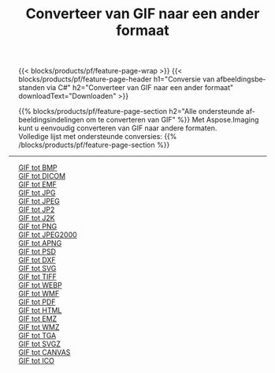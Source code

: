 ﻿---
title: Converteer van GIF naar een ander formaat 
weight: 3920
url: /nl/net/conversion/from/gif 
lang: nl
langdirlevel: 2
locales: zh-hans,ja,it,ru,de,es,fr,nl,id,lt,pl,pt,vi,tr,ko,zh-hant,ar,hi,th,sv,cs,uk,he
description: Met behulp van Aspose.Imaging kunt u eenvoudig converteren van GIF naar een ander formaat
---

{{< blocks/products/pf/feature-page-wrap >}}
{{< blocks/products/pf/feature-page-header h1="Conversie van afbeeldingsbestanden via C#" h2="Converteer van GIF naar een ander formaat" downloadText="Downloaden" >}}


{{% blocks/products/pf/feature-page-section  h2="Alle ondersteunde afbeeldingsindelingen om te converteren van GIF" %}}
Met Aspose.Imaging kunt u eenvoudig converteren van GIF naar andere formaten.
<br/>
Volledige lijst met ondersteunde conversies:
{{% /blocks/products/pf/feature-page-section %}}
<div class="container-fluid productfamilypage bg-gray">
    <div class="convertypes bg-gray agp-content section">
        <div class="container">
		<hr style="margin-left:-20px;"/>
		<div class="row other-converters">
		    <div class='col-md-2 other-converter remove-lp remove-rp'><a href="/imaging/nl/net/conversion/gif-to-bmp" >GIF tot BMP</a></div><div class='col-md-2 other-converter remove-lp remove-rp'><a href="/imaging/nl/net/conversion/gif-to-dicom" >GIF tot DICOM</a></div><div class='col-md-2 other-converter remove-lp remove-rp'><a href="/imaging/nl/net/conversion/gif-to-emf" >GIF tot EMF</a></div><div class='col-md-2 other-converter remove-lp remove-rp'><a href="/imaging/nl/net/conversion/gif-to-jpg" >GIF tot JPG</a></div><div class='col-md-2 other-converter remove-lp remove-rp'><a href="/imaging/nl/net/conversion/gif-to-jpeg" >GIF tot JPEG</a></div><div class='col-md-2 other-converter remove-lp remove-rp'><a href="/imaging/nl/net/conversion/gif-to-jp2" >GIF tot JP2</a></div><div class='col-md-2 other-converter remove-lp remove-rp'><a href="/imaging/nl/net/conversion/gif-to-j2k" >GIF tot J2K</a></div><div class='col-md-2 other-converter remove-lp remove-rp'><a href="/imaging/nl/net/conversion/gif-to-png" >GIF tot PNG</a></div><div class='col-md-2 other-converter remove-lp remove-rp'><a href="/imaging/nl/net/conversion/gif-to-jpeg2000" >GIF tot JPEG2000</a></div><div class='col-md-2 other-converter remove-lp remove-rp'><a href="/imaging/nl/net/conversion/gif-to-apng" >GIF tot APNG</a></div><div class='col-md-2 other-converter remove-lp remove-rp'><a href="/imaging/nl/net/conversion/gif-to-psd" >GIF tot PSD</a></div><div class='col-md-2 other-converter remove-lp remove-rp'><a href="/imaging/nl/net/conversion/gif-to-dxf" >GIF tot DXF</a></div><div class='col-md-2 other-converter remove-lp remove-rp'><a href="/imaging/nl/net/conversion/gif-to-svg" >GIF tot SVG</a></div><div class='col-md-2 other-converter remove-lp remove-rp'><a href="/imaging/nl/net/conversion/gif-to-tiff" >GIF tot TIFF</a></div><div class='col-md-2 other-converter remove-lp remove-rp'><a href="/imaging/nl/net/conversion/gif-to-webp" >GIF tot WEBP</a></div><div class='col-md-2 other-converter remove-lp remove-rp'><a href="/imaging/nl/net/conversion/gif-to-wmf" >GIF tot WMF</a></div><div class='col-md-2 other-converter remove-lp remove-rp'><a href="/imaging/nl/net/conversion/gif-to-pdf" >GIF tot PDF</a></div><div class='col-md-2 other-converter remove-lp remove-rp'><a href="/imaging/nl/net/conversion/gif-to-html" >GIF tot HTML</a></div><div class='col-md-2 other-converter remove-lp remove-rp'><a href="/imaging/nl/net/conversion/gif-to-emz" >GIF tot EMZ</a></div><div class='col-md-2 other-converter remove-lp remove-rp'><a href="/imaging/nl/net/conversion/gif-to-wmz" >GIF tot WMZ</a></div><div class='col-md-2 other-converter remove-lp remove-rp'><a href="/imaging/nl/net/conversion/gif-to-tga" >GIF tot TGA</a></div><div class='col-md-2 other-converter remove-lp remove-rp'><a href="/imaging/nl/net/conversion/gif-to-svgz" >GIF tot SVGZ</a></div><div class='col-md-2 other-converter remove-lp remove-rp'><a href="/imaging/nl/net/conversion/gif-to-canvas" >GIF tot CANVAS</a></div><div class='col-md-2 other-converter remove-lp remove-rp'><a href="/imaging/nl/net/conversion/gif-to-ico" >GIF tot ICO</a></div>
                </div>
        </div>
    </div>
</div>
<br/>

